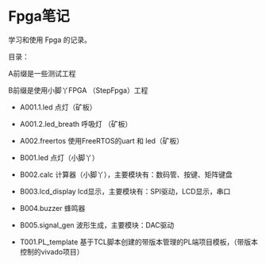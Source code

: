 # Fpga笔记

学习和使用 Fpga 的记录。



目录：

A前缀是一些测试工程

B前缀是使用小脚丫FPGA （StepFpga）工程

- A001.1.led 点灯（矿板）
- A001.2.led_breath 呼吸灯 （矿板）
- A002.freertos  使用FreeRTOS的uart 和 led（矿板）
- B001.led 点灯（小脚丫）
- B002.calc 计算器（小脚丫），主要模块有：数码管、按键、矩阵键盘
- B003.lcd_display lcd显示，主要模块有：SPI驱动，LCD显示，串口
- B004.buzzer 蜂鸣器
- B005.signal_gen 波形生成，主要模块：DAC驱动



- T001.PL_template 基于TCL脚本创建的带版本管理的PL端项目模板，（带版本控制的vivado项目）

